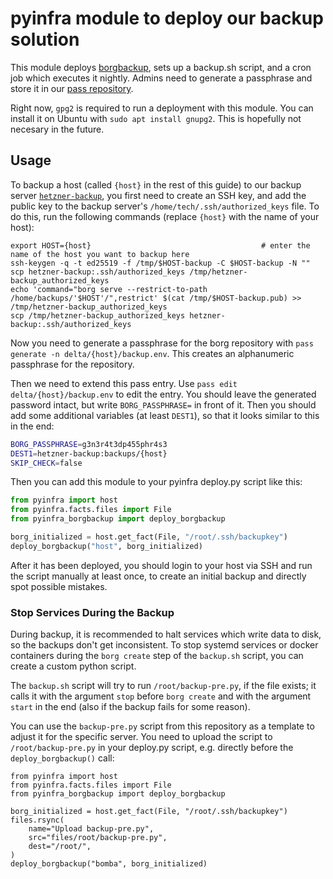 # pyinfra module to deploy our backup solution

This module deploys [borgbackup](https://www.borgbackup.org/),
sets up a backup.sh script,
and a cron job which executes it nightly.
Admins need to generate a passphrase
and store it in our [pass repository](https://git.0x90.space/delta/pass).

Right now,
`gpg2` is required
to run a deployment with this module.
You can install it on Ubuntu
with `sudo apt install gnupg2`.
This is hopefully not necesary in the future.

## Usage

To backup a host
(called `{host}` in the rest of this guide)
to our backup server [`hetzner-backup`](https://github.com/deltachat/sysadmin/tree/master/backup),
you first need to create an SSH key,
and add the public key to the backup server's
`/home/tech/.ssh/authorized_keys` file.
To do this, run the following commands
(replace `{host}` with the name of your host):

```
export HOST={host}                                      # enter the name of the host you want to backup here
ssh-keygen -q -t ed25519 -f /tmp/$HOST-backup -C $HOST-backup -N ""
scp hetzner-backup:.ssh/authorized_keys /tmp/hetzner-backup_authorized_keys
echo 'command="borg serve --restrict-to-path /home/backups/'$HOST'/",restrict' $(cat /tmp/$HOST-backup.pub) >> /tmp/hetzner-backup_authorized_keys
scp /tmp/hetzner-backup_authorized_keys hetzner-backup:.ssh/authorized_keys
```

Now you need to generate a passphrase for the borg repository
with `pass generate -n delta/{host}/backup.env`.
This creates an alphanumeric passphrase for the repository.

Then we need to extend this pass entry.
Use `pass edit delta/{host}/backup.env` to edit the entry.
You should leave the generated password intact,
but write `BORG_PASSPHRASE=` in front of it.
Then you should add some additional variables
(at least `DEST1`),
so that it looks similar to this in the end:

```bash
BORG_PASSPHRASE=g3n3r4t3dp455phr4s3
DEST1=hetzner-backup:backups/{host}
SKIP_CHECK=false
```

Then you can add this module to your pyinfra deploy.py script like this:

```python
from pyinfra import host
from pyinfra.facts.files import File
from pyinfra_borgbackup import deploy_borgbackup

borg_initialized = host.get_fact(File, "/root/.ssh/backupkey")
deploy_borgbackup("host", borg_initialized)
```

After it has been deployed,
you should login to your host via SSH
and run the script manually at least once,
to create an initial backup
and directly spot possible mistakes.

### Stop Services During the Backup

During backup,
it is recommended to halt services
which write data to disk,
so the backups don't get inconsistent.
To stop systemd services
or docker containers
during the `borg create` step
of the `backup.sh` script,
you can create a custom python script.

The `backup.sh` script will try to run `/root/backup-pre.py`,
if the file exists;
it calls it with the argument `stop` before `borg create`
and with the argument `start` in the end
(also if the backup fails for some reason).

You can use the `backup-pre.py` script from this repository
as a template to adjust it for the specific server.
You need to upload the script to `/root/backup-pre.py`
in your deploy.py script,
e.g. directly before the `deploy_borgbackup()` call:

```
from pyinfra import host
from pyinfra.facts.files import File
from pyinfra_borgbackup import deploy_borgbackup

borg_initialized = host.get_fact(File, "/root/.ssh/backupkey")
files.rsync(
    name="Upload backup-pre.py",
    src="files/root/backup-pre.py",
    dest="/root/",
)
deploy_borgbackup("bomba", borg_initialized)
```


<!--
It can also be used to deploy borgbackup with an ad-hoc command like this:
```
pyinfra --ssh-user root -- hostname pyinfra_borgbackup.deploy_borgbackup
```
-->
